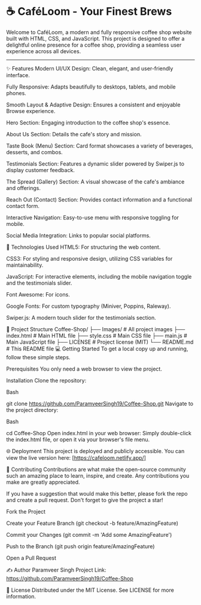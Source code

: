 # ☕ CaféLoom - Your Finest Brews

Welcome to CaféLoom, a modern and fully responsive coffee shop website built with HTML, CSS, and JavaScript. This project is designed to offer a delightful online presence for a coffee shop, providing a seamless user experience across all devices.

---
✨ Features
Modern UI/UX Design: Clean, elegant, and user-friendly interface.

Fully Responsive: Adapts beautifully to desktops, tablets, and mobile phones.

Smooth Layout & Adaptive Design: Ensures a consistent and enjoyable Browse experience.

Hero Section: Engaging introduction to the coffee shop's essence.

About Us Section: Details the cafe's story and mission.

Taste Book (Menu) Section: Card format showcases a variety of beverages, desserts, and combos.

Testimonials Section: Features a dynamic slider powered by Swiper.js to display customer feedback.

The Spread (Gallery) Section: A visual showcase of the cafe's ambiance and offerings.

Reach Out (Contact) Section: Provides contact information and a functional contact form.

Interactive Navigation: Easy-to-use menu with responsive toggling for mobile.

Social Media Integration: Links to popular social platforms.

🚀 Technologies Used
HTML5: For structuring the web content.

CSS3: For styling and responsive design, utilizing CSS variables for maintainability.

JavaScript: For interactive elements, including the mobile navigation toggle and the testimonials slider.

Font Awesome: For icons.

Google Fonts: For custom typography (Miniver, Poppins, Raleway).

Swiper.js: A modern touch slider for the testimonials section.

📁 Project Structure
Coffee-Shop/
├── Images/ # All project images
├── index.html # Main HTML file
├── style.css # Main CSS file
├── main.js # Main JavaScript file
├── LICENSE # Project license (MIT)
└── README.md # This README file
💻 Getting Started
To get a local copy up and running, follow these simple steps.

Prerequisites
You only need a web browser to view the project.

Installation
Clone the repository:

Bash

git clone https://github.com/ParamveerSingh19/Coffee-Shop.git
Navigate to the project directory:

Bash

cd Coffee-Shop
Open index.html in your web browser:
Simply double-click the index.html file, or open it via your browser's file menu.

🌐 Deployment
This project is deployed and publicly accessible. You can view the live version here:
[https://cafeloom.netlify.app/]

🤝 Contributing
Contributions are what make the open-source community such an amazing place to learn, inspire, and create. Any contributions you make are greatly appreciated.

If you have a suggestion that would make this better, please fork the repo and create a pull request. Don't forget to give the project a star!

Fork the Project

Create your Feature Branch (git checkout -b feature/AmazingFeature)

Commit your Changes (git commit -m 'Add some AmazingFeature')

Push to the Branch (git push origin feature/AmazingFeature)

Open a Pull Request

✍️ Author
Paramveer Singh
Project Link: https://github.com/ParamveerSingh19/Coffee-Shop

📄 License
Distributed under the MIT License. See LICENSE for more information.
